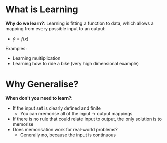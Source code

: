 
# What is Learning

**Why do we learn?**:
Learning is fitting a function to data, which allows a mapping from every possible input to an output:
- $\hat y = f(x)$

Examples:
- Learning multiplication
- Learning how to ride a bike (very high dimensional example)

# Why Generalise?

**When don't you need to learn?**:
- If the input set is clearly defined and finite
	- You can memorise all of the input -> output mappings
- If there is no rule that could relate input to output, the only solution is to memorise
- Does memorisation work for real-world problems?
	- Generally no, because the input is continuous



